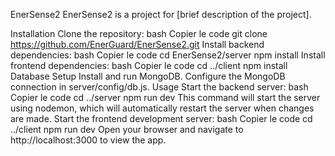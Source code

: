 EnerSense2
EnerSense2 is a project for [brief description of the project].

Installation
Clone the repository:
bash
Copier le code
git clone https://github.com/EnerGuard/EnerSense2.git
Install backend dependencies:
bash
Copier le code
cd EnerSense2/server
npm install
Install frontend dependencies:
bash
Copier le code
cd ../client
npm install
Database Setup
Install and run MongoDB.
Configure the MongoDB connection in server/config/db.js.
Usage
Start the backend server:
bash
Copier le code
cd ../server
npm run dev
This command will start the server using nodemon, which will automatically restart the server when changes are made.
Start the frontend development server:
bash
Copier le code
cd ../client
npm run dev
Open your browser and navigate to http://localhost:3000 to view the app.
